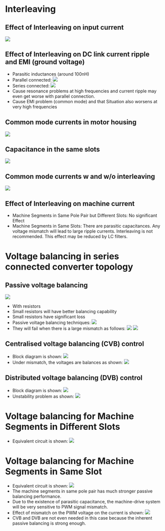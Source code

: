 # Interleaving

## Effect of Interleaving on input current
![](./images/parasitic/current.png)

## Effect of Interleaving on DC link current ripple and EMI (ground voltage)
* Parasitic inductances (around 100nH)
* Parallel connected:
![](./images/dclink/inter_paras.png)
* Series connected:
![](./images/dclink/series_paras.png)
* Cause resonance problems at high frequencies and current ripple may even get worse with parallel connection.
* Cause EMI problem (common mode) and that Situation also worsens at very high frequencies

## Common mode currents in motor housing
![](./images/parasitic/commonmode.png)

## Capacitance in the same slots
![](./images/parasitic/slot_capac.png)

## Common mode currents w and w/o interleaving
![](./images/parasitic/cm_simul.png)

## Effect of Interleaving on machine current
* Machine Segments in Same Pole Pair but Different Slots: No significant Effect
* Machine Segments in Same Slots: There are parasitic capacitances. Any voltage mismatch will lead to large ripple currents. Interleaving is not recommended. This effect may be reduced by LC filters.

# Voltage balancing in series connected converter topology

## Passive voltage balancing
![](./images/control/passive.png)
* With resistors
* Small resistors will have better balancing capability
* Small resistors have significant loss
* Passive voltage balancing techniques:
![](./images/control/passive2.png)
* They will fail when there is a large mismatch as follows:
![](./images/control/mismatch.png)
![](./images/control/mismatch2.png)

## Centralised voltage balancing (CVB) control
* Block diagram is shown:
![](./images/control/active.png)
* Under mismatch, the voltages are balances as shown:
![](./images/control/active2.png)

## Distributed voltage balancing (DVB) control
* Block diagram is shown:
![](./images/control/dist1.png)
* Unstability problem as shown:
![](./images/control/dist2.png)

# Voltage balancing for Machine Segments in Different Slots
* Equivalent circuit is shown:
![](./images/control/diff_slot1.png)

# Voltage balancing for Machine Segments in Same Slot
* Equivalent circuit is shown:
![](./images/control/same_slot1.png)
* The machine segments in same pole pair has much stronger passive balancing performance.
* Due to the existence of parasitic capacitance, the machine-drive system will be very sensitive to PWM signal mismatch.
* Effect of mismatch on the PWM voltage on the current is shown:
![](./images/control/same_slot2.png)
* CVB and DVB are not even needed in this case because the inherent passive balancing is strong enough.
